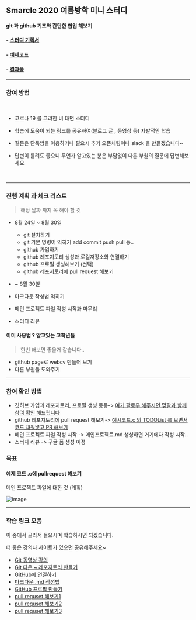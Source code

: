 ## Smarcle 2020 여름방학 미니 스터디

**git 과 github 기초와 간단한 협업 해보기**

#### - [스터디 기획서](https://github.com/sejongsmarcle/2020_Summer_Study/blob/master/Smarcle_2020_%EC%97%AC%EB%A6%84%EB%B0%A9%ED%95%99%EC%8A%A4%ED%84%B0%EB%94%94_%EA%B8%B0%ED%9A%8D%EC%84%9C.pdf)
#### - [예제코드](https://github.com/sejongsmarcle/2020_Summer_Study/blob/master/%EC%98%88%EC%A0%9C%EC%BD%94%EB%93%9C/%EC%98%88%EC%8B%9C.c)
#### - [결과물](https://github.com/sejongsmarcle/2020_Summer_Study)

<hr>

### 참여 방법

<br>

- 코로나 19 를 고려한 비 대면 스터디
- 학습에 도움이 되는 링크를 공유하여(블로그 글 , 동영상 등) 자발적인 학습

- 질문은 단톡방을 이용하거나 필요시 추가 오픈채팅이나 slack 을 만들겠습니다~
- 답변이 틀려도 좋으니 무언가 알고있는 분은 부담없이 다른 부원의 질문에 답변해보세요

<br>

<hr>

### 진행 계획 과 체크 리스트

> 해당 날짜 까지 꼭 해야 할 것 

- 8월 24일 ~ 8월 30일 

  - git 설치하기
  - git 기본 명령어 익히기 add commit push pull 등..
  - github 가입하기
  - github 레포지토리 생성과 로컬저장소와 연결하기
  - github 프로필 생성해보기 (선택)
  - github 레포지토리에 pull request 해보기


-  ~ 8월 30일
  - 마크다운 작성법 익히기
  - 메인 프로젝트 파일 작성 시작과 마무리
  - 스터디 리뷰

#### 이미 사용법 ? 알고있는 고학년들 

> 한번 해보면 좋을거 같습니다..

  - github page로 webcv 만들어 보기 
  - 다른 부원들 도와주기 
  

<hr>


### 참여 확인 방법

- 깃허브 가입과 레포지토리, 프로필 생성 등등-> [여기 팔로우 해주시면 맞팔과 함께 참여 확인 해드립니다](https://github.com/GHooN99)
-  github 레포지토리에 pull request 해보기-> [예시코드.c 의 TODOList 를 보면서 코드 채워넣고 PR 해보기](https://github.com/sejongsmarcle/2020_Summer_Study/blob/master/%EC%98%88%EC%A0%9C%EC%BD%94%EB%93%9C/%EC%98%88%EC%8B%9C.c)
-  메인 프로젝트 파일 작성 시작 -> 메인프로젝트.md 생성하면 거기에다 작성 시작..
- 스터디 리뷰 -> 구글 폼 생성 예정

### 목표 


#### 예제 코드 .c에 pullrequest 해보기

메인 프로젝트 파일에 대한 것 (계획)
 

![image](https://user-images.githubusercontent.com/53388557/89793081-610ff300-db60-11ea-8017-732ecb332dcc.png)


<hr>

### 학습 링크 모음

이 중에서 골라서 들으시며 학습하시면 되겠습니다.

더 좋은 강의나 사이트가 있으면 공유해주세요~

- [Git 동영상 강의](https://www.youtube.com/playlist?list=PLRx0vPvlEmdD5FLIdwTM4mKBgyjv4no81)
- [Git 다운 ~ 레포지토리 만들기](https://goddaehee.tistory.com/217?category=381481)
- [GitHub에 연결하기](https://woojjang.tistory.com/8)
- [마크다운 .md 작성법](https://gist.github.com/ihoneymon/652be052a0727ad59601)
- [GitHub 프로필 만들기](https://kinetic.codes/2020/07/14/git-profile/)
- [pull requset 해보기1](https://www.slideshare.net/jungseobshin/github-pull-request)
- [pull requset 해보기2](https://wayhome25.github.io/git/2017/07/08/git-first-pull-request-story/)
- [pull requset 해보기3](https://velog.io/@zansol/Pull-Request-%EC%9D%B4%ED%95%B4%ED%95%98%EA%B8%B0)

